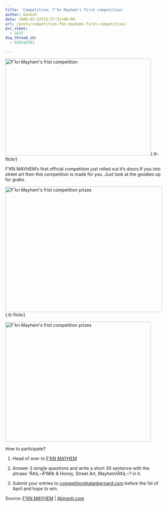 ```yaml
---
title: 'Competition: F’kn Mayhem’s first competition'
author: Danesh
date: 2008-03-22T15:57:51+00:00
url: /posts/competition-fkn-mayhems-first-competition/
pvc_views:
  - 1637
dsq_thread_id:
  - 926510781

---
```

[<img loading="lazy" src="http://farm3.static.flickr.com/2328/2351596603_cf978614c0_o.jpg" alt="F'kn Mayhem's frist competition" border="0" height="309" width="464" />][1]{.tt-flickr}

F&#8217;KN MAYHEM&#8217;s first official competition just rolled out it&#8217;s doors.<!--more-->If you into street art then this competition is made for you. Just look at the goodies up for grabs.

[<img loading="lazy" src="http://farm4.static.flickr.com/3006/2351597263_3ca34285cc.jpg" alt="F'kn Mayhem's frist competition prizes" border="0" height="400" width="500" />][2]{.tt-flickr}

[<img loading="lazy" src="http://farm3.static.flickr.com/2306/2351676759_913f9f923d_o.jpg" alt="F'kn Mayhem's frist competition prizes" border="0" height="382" width="464" />][3]

How to participate?

1. Head of over to [F&#8217;KN MAYHEM][4]

2. Answer 3 simple questions and write a short 30 sentence with the phrase &#8220;Ã¢â‚¬Å“Milk & Honey, Street Art, Mayhem!Ã¢â‚¬? in it.

3. Submit your entries to competition@alanbernard.com before the 1st of April and hope to win.

Source: [F&#8217;KN MAYHEM][4] | [Abinesh.com][5]

 [1]: http://www.flickr.com/photos/dannyportal/2351596603/
 [2]: http://www.flickr.com/photos/dannyportal/2351597263/
 [3]: http://www.flickr.com/photos/dannyportal/2351676759/ "F'kn Mayhem's frist competition prizes by vwvr9, on Flickr"
 [4]: http://alanbernard.com/mayhem/interviews/a-fkn-competition-1/
 [5]: http://www.abinesh.com/delirium/posts/a-f%e2%80%99kn-competition/